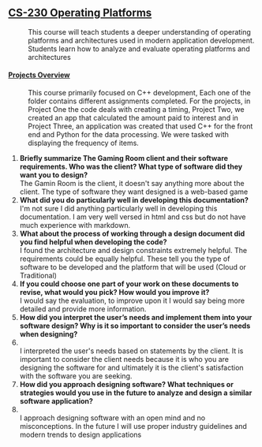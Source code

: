 ## <u>CS-230 Operating Platforms</u>
<dd>This course will teach students a deeper understanding of operating platforms and architectures used in modern application development.  Students learn how to analyze and evaluate operating platforms and architectures</dd>

<dl>
    <dt><h4><u>Projects Overview</u></h4></dt>
    <dd>This course primarily focused on C++ development, Each one of the folder contains different assignments completed.  For the projects, in Project One the code deals with creating a timing, Project Two, we created an app that calculated the amount paid to interest and in Project Three, an application was created that used C++ for the front end and Python for the data processing.  We were tasked with displaying the frequency of items. </dd>
</dl>

1.  <b>Briefly summarize The Gaming Room client and their software requirements. Who was the client? What type of software did they want you to design?</b>
       <br />The Gamin Room is the client, it doesn't say anything more about the client.  The type of software they want designed is a web-based game
2.  <b>What did you do particularly well in developing this documentation?</b>
     <br />I'm not sure I did anything particularly well in developing this documentation.  I am very well versed in html and css but do not have much experience with markdown.
3.  <b>What about the process of working through a design document did you find helpful when developing the code?</b>
    <br />I found the architecture and design constraints extremely helpful.  The requirements could be equally helpful.  These tell you the type of software to be developed and the platform that will be used (Cloud or Traditional)
4.  <b>If you could choose one part of your work on these documents to revise, what would you pick? How would you improve it?</b>
    <br />I would say the evaluation, to improve upon it I would say being more detailed and provide more information.
5.  <b>How did you interpret the user’s needs and implement them into your software design? Why is it so important to consider the user’s needs when designing?</b>
6.  <br />I interpreted the user's needs based on statements by the client.  It is important to consider the client needs because it is who you are designing the software for and ultimately it is the client's satisfaction with the software you are seeking.
7.  <b>How did you approach designing software? What techniques or strategies would you use in the future to analyze and design a similar software application?</b>  
8.  <br />I approach designing software with an open mind and no misconceptions.  In the future I will use proper industry guidelines and modern trends to design applications
